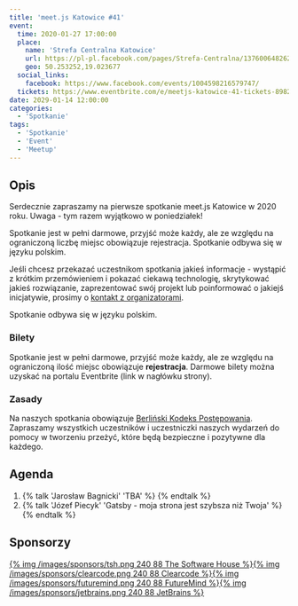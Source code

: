 ```yaml
---
title: 'meet.js Katowice #41'
event:
  time: 2020-01-27 17:00:00
  place:
    name: 'Strefa Centralna Katowice'
    url: https://pl-pl.facebook.com/pages/Strefa-Centralna/1376006482624106
    geo: 50.253252,19.023677
  social_links:
    facebook: https://www.facebook.com/events/1004598216579747/
  tickets: https://www.eventbrite.com/e/meetjs-katowice-41-tickets-89828757231
date: 2029-01-14 12:00:00
categories:
  - 'Spotkanie'
tags:
  - 'Spotkanie'
  - 'Event'
  - 'Meetup'
---
```

## Opis

Serdecznie zapraszamy na pierwsze spotkanie meet.js Katowice w 2020 roku. Uwaga - tym razem wyjątkowo w poniedziałek!

Spotkanie jest w pełni darmowe, przyjść może każdy, ale ze względu na ograniczoną liczbę miejsc obowiązuje rejestracja. Spotkanie odbywa się w języku polskim.

Jeśli chcesz przekazać uczestnikom spotkania jakieś informacje - wystąpić z krótkim przemówieniem i pokazać ciekawą technologię, skrytykować jakieś rozwiązanie, zaprezentować swój projekt lub poinformować o jakiejś inicjatywie, prosimy o [kontakt z organizatorami](/about/#Kontakt).

Spotkanie odbywa się w języku polskim.

### Bilety

Spotkanie jest w pełni darmowe, przyjść może każdy, ale ze względu na ograniczoną ilość miejsc obowiązuje **rejestracja**. Darmowe bilety można uzyskać na portalu Eventbrite (link w nagłówku strony).

### Zasady

Na naszych spotkania obowiązuje [Berliński Kodeks Postępowania][berlin-coc]. Zapraszamy wszystkich uczestników i uczestniczki naszych wydarzeń do pomocy w tworzeniu przeżyć, które będą bezpieczne i pozytywne dla każdego.

## Agenda

1. {% talk 'Jarosław Bagnicki' 'TBA' %}
{% endtalk %}
2. {% talk 'Józef Piecyk' 'Gatsby - moja strona jest szybsza niż Twoja' %}
{% endtalk %}

## Sponsorzy

[{% img /images/sponsors/tsh.png 240 88 The Software House %}][tsh][{% img /images/sponsors/clearcode.png 240 88 Clearcode %}][clearcode][{% img /images/sponsors/futuremind.png 240 88 FutureMind %}][futuremind][{% img /images/sponsors/jetbrains.png 240 88 JetBrains %}][jetbrains]

[tsh]: https://tsh.io/
[clearcode]: https://clearcode.cc/
[futuremind]: https://www.futuremind.com/
[jetbrains]: https://www.jetbrains.com

[berlin-coc]: http://berlincodeofconduct.org/pl
